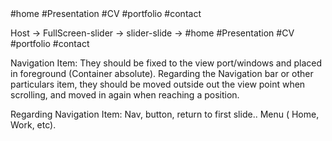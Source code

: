 
<router>
  <Route comp='homepage' '/'>
       #home 
       #Presentation 
       #CV 
       #portfolio 
       #contact 
   </Route>

<slider>
  <slide>

Host -> 
  FullScreen-slider -> 
        slider-slide  -> 
              #home 
              #Presentation 
              #CV 
              #portfolio 
              #contact 

Navigation Item:
  They should be fixed to the view port/windows and placed in foreground (Container absolute).
  Regarding the Navigation bar or other particulars item, they should be moved outside out the view point when scrolling, and moved in again when reaching a position.

Regarding Navigation Item: Nav, button, return to first slide.. Menu ( Home, Work, etc).
